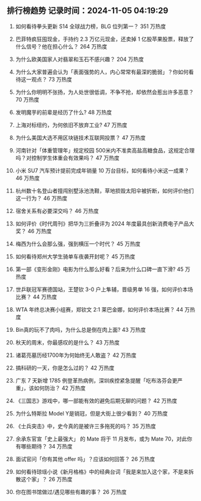 
## 排行榜趋势 记录时间：2024-11-05 04:19:29
  
  1. 如何看待拳头更新 S14 全球战力榜，BLG 位列第一？ 351 万热度
    
  2. 巴菲特疯狂囤现金，手持约 2.3 万亿元现金，还卖掉 1 亿股苹果股票，释放了什么信号？他在担心什么？ 264 万热度
    
  3. 为什么欧美国家人对翡翠和玉石不感兴趣？ 204 万热度
    
  4. 为什么大家普遍会认为「表面强势的人，内心常常有最深的脆弱」？你如何看待这一观点？ 73 万热度
    
  5. 为什么你明明不张扬，为人处世很低调，不争不抢，却依然会惹出许多恶意？ 70 万热度
    
  6. 发明魔芋的前辈是经历了什么? 48 万热度
    
  7. 上海对标纽约，为何依旧不放弃工业? 47 万热度
    
  8. 为什么美国大选不用区块链技术互联网投票？ 47 万热度
    
  9. 河南针对「体重管理年」规定校园 500米内不准卖高盐高糖食品，这规定合理吗？对控制学生体重会有效果吗？ 47 万热度
    
  10. 小米 SU7 汽车预计提前完成年销量 10 万台目标，如何看待小米这一成果？ 46 万热度
    
  11. 杭州数十名登山者擅闯别墅泳池洗鞋，草地损毁太阳伞被折断，如何评价他们这一行为？ 46 万热度
    
  12. 宿舍关系有必要深交吗？ 46 万热度
    
  13. 如何评价《时代周刊》把华为三折叠评为 2024 年度最具创新消费电子产品大奖？ 46 万热度
    
  14. 梅西为什么会那么强，强到横压一个时代？ 45 万热度
    
  15. 如何看待郑州大学生骑单车夜袭开封呢？ 45 万热度
    
  16. 第一部《变形金刚》电影为什么那么好看？后来为什么口碑一直下滑? 45 万热度
    
  17. 世乒联冠军赛德国站，王楚钦 3-0 户上隼辅，晋级男单 16 强，如何评价本场比赛？ 44 万热度
    
  18. WTA 年终总决赛小组赛，郑钦文 2:1 莱巴金娜，如何评价本场比赛？ 44 万热度
    
  19. Bin真的玩不了肉吗，为什么总是倒在肉上面? 43 万热度
    
  20. 秋天的周末，你最感叹的是什么？ 43 万热度
    
  21. 诸葛亮墓历经1700年为何始终无人敢盗？ 42 万热度
    
  22. 搞科研的一天，你是怎么过的？ 42 万热度
    
  23. 广东 7 天新增 1785 例登革热病例，深圳疾控紧急提醒「吃布洛芬会更严重」，该如何防治？ 42 万热度
    
  24. 《三国志》游戏中，哪一部能有效的避免后期无聊的问题？ 42 万热度
    
  25. 为什么特斯拉 Model Y是销冠，但是大街上很少看到？ 40 万热度
    
  26. 《士兵突击》中，史今真的是被许三多拖死的吗？ 35 万热度
    
  27. 余承东官宣「史上最强大」 的 Mate 将于 11 月发布，或为 Mate 70，对此你有哪些期待？ 34 万热度
    
  28. 面试官问「你有其他  offer  吗」？应该如何回答？ 26 万热度
    
  29. 如何看待琼瑶小说《新月格格》中的经典台词「我是来加入这个家，不是来拆散这个家」？ 26 万热度
    
  30. 你在图书馆做过/遇见哪些有趣的事？ 26 万热度
    
